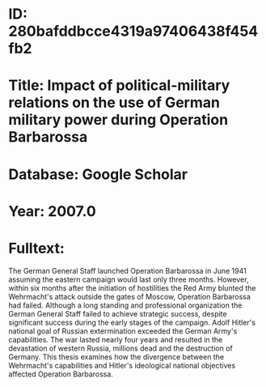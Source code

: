 # ID: 280bafddbcce4319a97406438f454fb2
# Title: Impact of political-military relations on the use of German military power during Operation Barbarossa
# Database: Google Scholar
# Year: 2007.0
# Fulltext:
The German General Staff launched Operation Barbarossa in June 1941 assuming the eastern campaign would last only three months.
However, within six months after the initiation of hostilities the Red Army blunted the Wehrmacht's attack outside the gates of Moscow, Operation Barbarossa had failed.
Although a long standing and professional organization the German General Staff failed to achieve strategic success, despite significant success during the early stages of the campaign.
Adolf Hitler's national goal of Russian extermination exceeded the German Army's capabilities.
The war lasted nearly four years and resulted in the devastation of western Russia, millions dead and the destruction of Germany.
This thesis examines how the divergence between the Wehrmacht's capabilities and Hitler's ideological national objectives affected Operation Barbarossa.